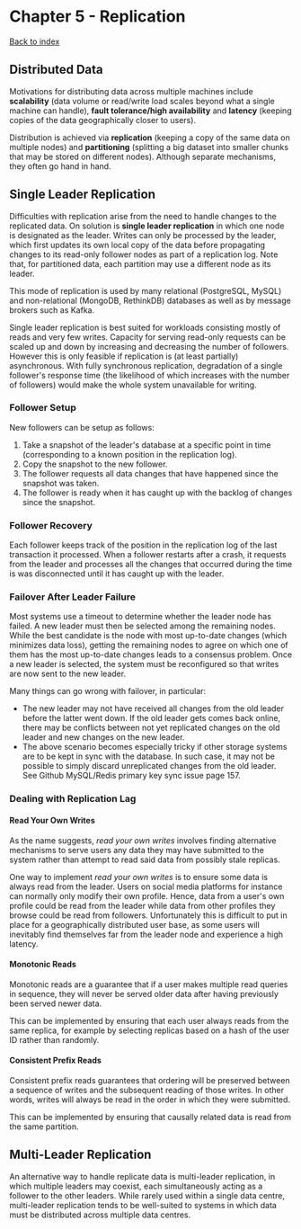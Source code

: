 # Chapter 5 - Replication
[Back to index](index.md)

## Distributed Data
Motivations for distributing data across multiple machines include **scalability** (data volume or read/write load scales beyond what a single machine can handle), **fault tolerance/high availability** and **latency** (keeping copies of the data geographically closer to users).

Distribution is achieved via **replication** (keeping a copy of the same data on multiple nodes) and **partitioning** (splitting a big dataset into smaller chunks that may be stored on different nodes). Although separate mechanisms, they often go hand in hand.

## Single Leader Replication
Difficulties with replication arise from the need to handle changes to the replicated data. On solution is **single leader replication** in which one node is designated as the leader. Writes can only be processed by the leader, which first updates its own local copy of the data before propagating changes to its read-only follower nodes as part of a replication log. Note that, for partitioned data, each partition may use a different node as its leader.

This mode of replication is used by many relational (PostgreSQL, MySQL) and non-relational (MongoDB, RethinkDB) databases as well as by message brokers such as Kafka.

Single leader replication is best suited for workloads consisting mostly of reads and very few writes. Capacity for serving read-only requests can be scaled up and down by increasing and decreasing the number of followers. However this is only feasible if replication is (at least partially) asynchronous. With fully synchronous replication, degradation of a single follower's response time (the likelihood of which increases with the number of followers) would make the whole system unavailable for writing.

### Follower Setup
New followers can be setup as follows:
  1. Take a snapshot of the leader's database at a specific point in time (corresponding to a known position in the replication log).
  2. Copy the snapshot to the new follower.
  3. The follower requests all data changes that have happened since the snapshot was taken.
  4. The follower is ready when it has caught up with the backlog of changes since the snapshot. 

### Follower Recovery
Each follower keeps track of the position in the replication log of the last transaction it processed. When a follower restarts after a crash, it requests from the leader and processes all the changes that occurred during the time is was disconnected until it has caught up with the leader.

### Failover After Leader Failure
Most systems use a timeout to determine whether the leader node has failed. A new leader must then be selected among the remaining nodes. While the best candidate is the node with most up-to-date changes (which minimizes data loss), getting the remaining nodes to agree on which one of them has the most up-to-date changes leads to a consensus problem. Once a new leader is selected, the system must be reconfigured so that writes are now sent to the new leader.

Many things can go wrong with failover, in particular:
  * The new leader may not have received all changes from the old leader before the latter went down. If the old leader gets comes back online, there may be conflicts between not yet replicated changes on the old leader and new changes on the new leader.
  * The above scenario becomes especially tricky if other storage systems are to be kept in sync with the database. In such case, it may not be possible to simply discard unreplicated changes from the old leader. See Github MySQL/Redis primary key sync issue page 157.
  
### Dealing with Replication Lag

#### Read Your Own Writes
As the name suggests, _read your own writes_ involves finding alternative mechanisms to serve users any data they may have submitted to the system rather than attempt to read said data from possibly stale replicas.

One way to implement _read your own writes_ is to ensure some data is always read from the leader. Users on social media platforms for instance can normally only modify their own profile. Hence, data from a user's own profile could be read from the leader while data from other profiles they browse could be read from followers. Unfortunately this is difficult to put in place for a geographically distributed user base, as some users will inevitably find themselves far from the leader node and experience a high latency.

#### Monotonic Reads
Monotonic reads are a guarantee that if a user makes multiple read queries in sequence, they will never be served older data after having previously been served newer data.

This can be implemented by ensuring that each user always reads from the same replica, for example by selecting replicas based on a hash of the user ID rather than randomly.

#### Consistent Prefix Reads
Consistent prefix reads guarantees that ordering will be preserved between a sequence of writes and the subsequent reading of those writes. In other words, writes will always be read in the order in which they were submitted.

This can be implemented by ensuring that causally related data is read from the same partition.

## Multi-Leader Replication
An alternative way to handle replicate data is multi-leader replication, in which multiple leaders may coexist, each simultaneously acting as a follower to the other leaders. While rarely used within a single data centre, multi-leader replication tends to be well-suited to systems in which data must be distributed across multiple data centres.
